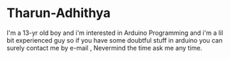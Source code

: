 # Tharun-Adhithya
I'm a 13-yr old boy and i'm interested in Arduino Programming and i'm a lil bit experienced guy so if you have some doubtful stuff in arduino you can surely contact me by e-mail , Nevermind the time ask me any time.
